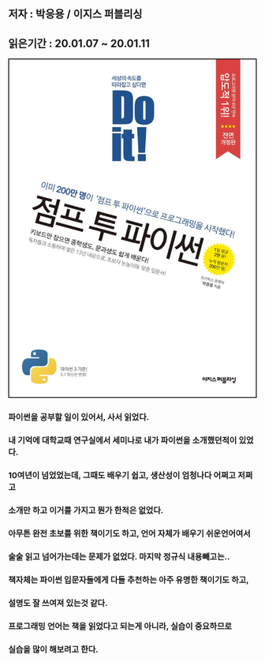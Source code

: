 ## 저자 : 박응용 / 이지스 퍼블리싱

## 읽은기간 : 20.01.07 ~ 20.01.11

![Smithsonian Image](../../public/images/books-images/python.jpg)

### 파이썬을 공부할 일이 있어서, 사서 읽었다.

### 내 기억에 대학교때 연구실에서 세미나로 내가 파이썬을 소개했던적이 있었다.

### 10여년이 넘었었는데, 그때도 배우기 쉽고, 생산성이 엄청나다 어쩌고 저쩌고

### 소개만 하고 이거를 가지고 뭔가 한적은 없었다.

### 아무튼 완전 초보를 위한 책이기도 하고, 언어 자체가 배우기 쉬운언어여서

### 술술 읽고 넘어가는데는 문제가 없었다. 마지막 정규식 내용빼고는..

### 책자체는 파이썬 입문자들에게 다들 추천하는 아주 유명한 책이기도 하고,

### 설명도 잘 쓰여져 있는것 같다.

### 프로그래밍 언어는 책을 읽었다고 되는게 아니라, 실습이 중요하므로

### 실습을 많이 해보려고 한다.
